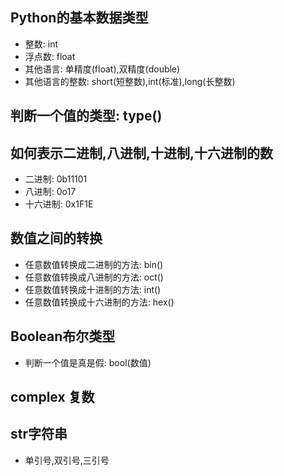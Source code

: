 ## Python的基本数据类型
 * 整数: int
 * 浮点数: float
 * 其他语言: 单精度(float),双精度(double)
 * 其他语言的整数: short(短整数),int(标准),long(长整数)
## 判断一个值的类型: type()
## 如何表示二进制,八进制,十进制,十六进制的数
 * 二进制: 0b11101
 * 八进制: 0o17
 * 十六进制: 0x1F1E
## 数值之间的转换
 * 任意数值转换成二进制的方法: bin()
 * 任意数值转换成八进制的方法: oct()
 * 任意数值转换成十进制的方法: int()
 * 任意数值转换成十六进制的方法: hex()
 
## Boolean布尔类型
 * 判断一个值是真是假: bool(数值)

## complex 复数

## str字符串
 * 单引号,双引号,三引号
 
